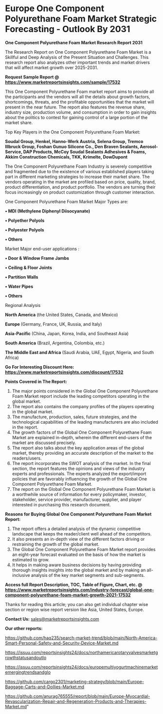# Europe One Component Polyurethane Foam Market Strategic Forecasting - Outlook By 2031

<strong>One Component Polyurethane Foam Market Research Report 2031</strong>

The Research Report on One Component Polyurethane Foam Market is a Skillful and Deep Analysis of the Present Situation and Challenges. This research report also analyzes other important trends and market drivers that will affect market growth over 2025-2031.

<strong>Request Sample Report @ <a href=https://www.marketreportsinsights.com/sample/17532>https://www.marketreportsinsights.com/sample/17532</a></strong>

This One Component Polyurethane Foam market report aims to provide all the participants and the vendors will all the details about growth factors, shortcomings, threats, and the profitable opportunities that the market will present in the near future. The report also features the revenue share, industry size, production volume, and consumption in order to gain insights about the politics to contest for gaining control of a large portion of the market share.

Top Key Players in the One Component Polyurethane Foam Market:

<strong>Soudal Group, Henkel, Hanno-Werk Austria, Selena Group, Tremco Illbruck Group, Foshan Gunuo Silicone Co., Den Braven Sealants, Aerosol-Service, DAP Products, McCoy Soudal Sealants Adhesives & Foams, Akkim Construction Chemicals, TKK, Krimelte, DowDupont</strong>

The One Component Polyurethane Foam Industry is severely competitive and fragmented due to the existence of various established players taking part in different marketing strategies to increase their market share. The vendors operating in the market are profiled based on price, quality, brand, product differentiation, and product portfolio. The vendors are turning their focus increasingly on product customization through customer interaction.

One Component Polyurethane Foam Market Major Types are:

<strong>• MDI (Methylene Diphenyl Diisocyanate)

• Polyether Polyols

• Polyester Polyols

• Others</strong>

Market Major end-user applications :

<strong>• Door & Window Frame Jambs

• Ceiling & Floor Joints

• Partition Walls

• Water Pipes

• Others</strong>

Regional Analysis

</u><strong><b>North America</b></strong> (the United States, Canada, and Mexico)

<strong><b>Europe </b></strong>(Germany, France, UK, Russia, and Italy)

<strong><b>Asia-Pacific</b></strong> (China, Japan, Korea, India, and Southeast Asia)

<strong><b>South America</b></strong> (Brazil, Argentina, Colombia, etc.)

<strong><b>The Middle East and Africa</b></strong> (Saudi Arabia, UAE, Egypt, Nigeria, and South Africa)

<strong>Go For Interesting Discount Here: <a href=https://www.marketreportsinsights.com/discount/17532>https://www.marketreportsinsights.com/discount/17532</a></strong>

<strong>Points Covered in The Report:</strong>
<ol>
  <li>The major points considered in the Global One Component Polyurethane Foam Market report include the leading competitors operating in the global market.</li>
  <li>The report also contains the company profiles of the players operating in the global market.</li>
  <li>The manufacture, production, sales, future strategies, and the technological capabilities of the leading manufacturers are also included in the report.</li>
  <li>The growth factors of the Global One Component Polyurethane Foam Market are explained in-depth, wherein the different end-users of the market are discussed precisely.</li>
  <li>The report also talks about the key application areas of the global market, thereby providing an accurate description of the market to the readers/users.</li>
  <li>The report incorporates the SWOT analysis of the market. In the final section, the report features the opinions and views of the industry experts and professionals. The experts analyzed the export/import policies that are favorably influencing the growth of the Global One Component Polyurethane Foam Market.</li>
  <li>The report on the Global One Component Polyurethane Foam Market is a worthwhile source of information for every policymaker, investor, stakeholder, service provider, manufacturer, supplier, and player interested in purchasing this research document.</li>
</ol>
<strong>Reasons for Buying Global One Component Polyurethane Foam Market Report:</strong>

<ol>
  <li>The report offers a detailed analysis of the dynamic competitive landscape that keeps the reader/client well ahead of the competitors.</li>
  <li>It also presents an in-depth view of the different factors driving or restraining the growth of the global market.</li>
  <li>The Global One Component Polyurethane Foam Market report provides an eight-year forecast evaluated on the basis of how the market is estimated to grow.</li>
  <li>It helps in making aware business decisions by having providing thorough insights insights into the global market and by making an all-inclusive analysis of the key market segments and sub-segments.</li>
</ol>
<strong>Access full Report Description, TOC, Table of Figure, Chart, etc. @ <a href=https://www.marketreportsinsights.com/industry-forecast/global-one-component-polyurethane-foam-market-growth-2021-17532>https://www.marketreportsinsights.com/industry-forecast/global-one-component-polyurethane-foam-market-growth-2021-17532</a></strong>


Thanks for reading this article; you can also get individual chapter wise section or region wise report version like Asia, United States, Europe.

<strong>Contact Us:</strong>
sales@marketreportsinsights.com

<strong>Our other reports:</strong>

<a href=https://github.com/haq235/search-market-trend/blob/main/North-America-Smart-Personal-Safety-and-Security-Device-Market.md>https://github.com/haq235/search-market-trend/blob/main/North-America-Smart-Personal-Safety-and-Security-Device-Market.md</a>

<a href=https://issuu.com/reportsinsights24/docs/northamericarotaryvalvesmarketgrowthstatusandoutlo>https://issuu.com/reportsinsights24/docs/northamericarotaryvalvesmarketgrowthstatusandoutlo</a>

<a href=https://issuu.com/reportsinsights24/docs/europemultiyogurtmachinemarketemergingtrendsandglo>https://issuu.com/reportsinsights24/docs/europemultiyogurtmachinemarketemergingtrendsandglo</a>

<a href=https://github.com/cargo2301/marketing-strategy/blob/main/Europe-Baggage-Carts-and-Dollies-Market.md>https://github.com/cargo2301/marketing-strategy/blob/main/Europe-Baggage-Carts-and-Dollies-Market.md</a>

<a href=https://github.com/anurag765555/report/blob/main/Europe-Myocardial-Revascularization-Repair-and-Regeneration-Products-and-Therapies-Market.md>https://github.com/anurag765555/report/blob/main/Europe-Myocardial-Revascularization-Repair-and-Regeneration-Products-and-Therapies-Market.md</a>"
